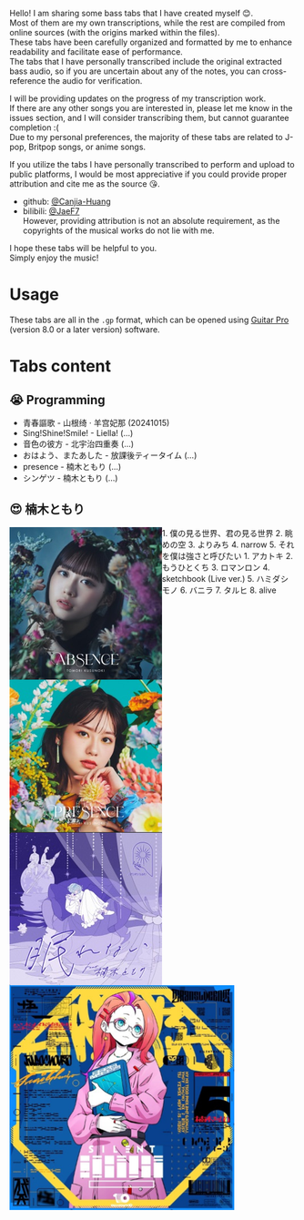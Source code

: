 Hello! I am sharing some bass tabs that I have created myself :blush:.  
Most of them are my own transcriptions, while the rest are compiled from online sources (with the origins marked within the files).  
These tabs have been carefully organized and formatted by me to enhance readability and facilitate ease of performance.  
The tabs that I have personally transcribed include the original extracted bass audio, so if you are uncertain about any of the notes, you can cross-reference the audio for verification.  

I will be providing updates on the progress of my transcription work.  
If there are any other songs you are interested in, please let me know in the issues section, and I will consider transcribing them, but cannot guarantee completion :(  
Due to my personal preferences, the majority of these tabs are related to J-pop, Britpop songs, or anime songs.

If you utilize the tabs I have personally transcribed to perform and upload to public platforms, I would be most appreciative if you could provide proper attribution and cite me as the source :kissing_heart:.  
- github: [@Canjia-Huang](https://github.com/Canjia-Huang)  
- bilibili: [@JaeF7](https://space.bilibili.com/3041026?spm_id_from=333.1245.0.0)  
However, providing attribution is not an absolute requirement, as the copyrights of the musical works do not lie with me.

I hope these tabs will be helpful to you.  
Simply enjoy the music!
# Usage
These tabs are all in the `.gp` format, which can be opened using [Guitar Pro](https://www.guitar-pro.com/) (version 8.0 or a later version) software.
# Tabs content
## :sob: Programming
- 青春謳歌 - 山根绮 · 羊宫妃那 (20241015)  
- Sing!Shine!Smile! - Liella! (...)  
- 音色の彼方 - 北宇治四重奏 (...)  
- おはよう、またあした - 放課後ティータイム (...)  
- presence - 楠木ともり (...)  
- シンゲツ - 楠木ともり (...)  
## :heart_eyes: 楠木ともり
<img align="left" src="pic/ABSENCE.png"/>
1. 僕の見る世界、君の見る世界  
2. 眺めの空  
3. よりみち    
4. narrow  
5. それを僕は強さと呼びたい  
<img align="left" src="pic/PRESENCE.png"/>
1. アカトキ  
2. もうひとくち  
3. ロマンロン  
4. sketchbook (Live ver.)  
5. ハミダシモノ  
6. バニラ  
7. タルヒ  
8. alive  
<img align="left" src="pic/眠れない (feat. 楠木ともり) - Single.png"/>
<img align="left" src="pic/ハンドメイド流星雨(皐月ソラの場合) - Single.png"/>